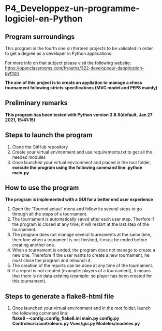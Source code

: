# P4_Developpez-un-programme-logiciel-en-Python

## Program surroundings

This program is the fourth one on thirteen projects to be validated in order to get a degree as a developer in Python applications.  

For more info on that subject please visit the following website:  
https://openclassrooms.com/fr/paths/322-developpeur-dapplication-python
  

**The aim of this project is to create an appliation to manage a chess tournament following stricts specifications (MVC model and PEP8 mainly)**  


## Preliminary remarks
**This program has been tested with Python version 3.8.5(default, Jan 27 2021, 15:41:15)**     


## Steps to launch the program  

1. Clone the GitHub repository 
2. Create your virtual environment and use requirements.txt to get all the needed modules   
3. Once launched your virtual environment and placed in the root folder, **execute the program using the following command line: python main.py**   

## How to use the program  
**The program is implemented with a GUI for a better end user experience**   
1. Open the 'Tournoi actuel' menu and follow its several steps to go through all the steps of a tournament. 
2. The tournament is automatically saved after each user step. Therfore if the program is closed at any time, it will restart at the last step
of the tournament.
3. The program does not manage several tournaments at the same time, therefore when a tourament is not finished, it must be ended before creating another one.
4. When a tournament is ended, the program does not manage to create a new one. Therefore if the user wants to create a new tournament, he must close the program and relaunch it.
5. The creation of the reports can be done at any time of the tournament. 
6. If a report is not created (example: players of a tournament), it means that there is no data existing (example: no player has been created for this tournament).
   
## Steps to generate a flake8-html file 

1. Once launched your virtual environment and in the root folder, launch the following command line:   
**flake8 --config=config_flake8.ini main.py config.py Controleurs/controleurs.py Vues/gui.py Modeles/modeles.py**
